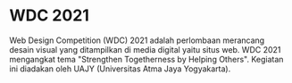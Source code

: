 # WDC 2021
 Web Design Competition (WDC) 2021 adalah perlombaan merancang desain visual yang ditampilkan di media digital yaitu situs web. WDC 2021 mengangkat tema "Strengthen Togetherness by Helping Others". Kegiatan ini diadakan oleh UAJY (Universitas Atma Jaya Yogyakarta).
